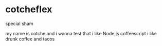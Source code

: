 # cotcheflex
special sham 



my name is cotche and i wanna test  that i like Node.js coffeescript
i like drunk coffee and tacos


